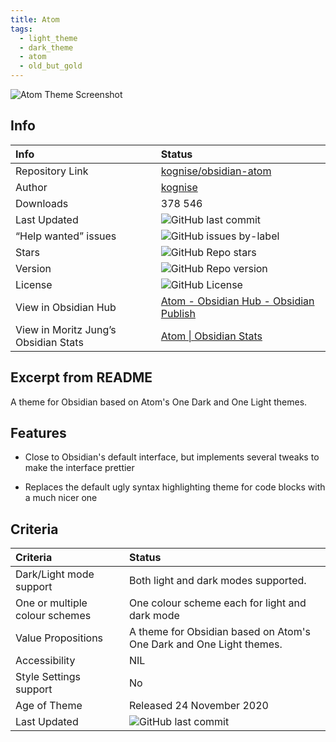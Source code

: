 ```yaml
---
title: Atom
tags:
  - light_theme
  - dark_theme
  - atom
  - old_but_gold
---
```


<img alt="Atom Theme Screenshot" src="https://raw.githubusercontent.com/kognise/obsidian-atom/refs/heads/master/screenshot-hybrid.png">

## Info

| Info                                 | Status                                                                                                                                                                                                         |
| :----------------------------------- | :------------------------------------------------------------------------------------------------------------------------------------------------------------------------------------------------------------- |
| Repository Link                      | [kognise/obsidian-atom](https://github.com/kognise/obsidian-atom)                                                                                                                                              |
| Author                               | [kognise](https://github.com/kognise)                                                                                                                                                                          |
| Downloads                            | 378 546                                                                                                                                                                                                        |
| Last Updated                         | <img alt="GitHub last commit" src="https://img.shields.io/github/last-commit/kognise/obsidian-atom?color=573E7A&amp;label=last%20update&amp;logo=github&amp;style=for-the-badge" referrerpolicy="no-referrer"> |
| “Help wanted” issues                 | <img alt="GitHub issues by-label" src="https://img.shields.io/github/issues/kognise/obsidian-atom/help%20wanted?color=573E7A&amp;logo=github&amp;style=for-the-badge" referrerpolicy="no-referrer">            |
| Stars                                | <img alt="GitHub Repo stars" src="https://img.shields.io/github/stars/kognise/obsidian-atom?color=573E7A&amp;logo=github&amp;style=for-the-badge" referrerpolicy="no-referrer">                                |
| Version                              | <img alt="GitHub Repo version" src="https://img.shields.io/github/v/release/kognise/obsidian-atom?color=573E7A&amp;logo=github&amp;style=for-the-badge&sort=semver" referrerpolicy="no-referrer">              |
| License                              | <img alt="GitHub License" src="https://img.shields.io/github/license/kognise/obsidian-atom?style=for-the-badge" referrerpolicy="noreferrer">                                                                   |
| View in Obsidian Hub                 | [Atom \- Obsidian Hub \- Obsidian Publish](https://publish.obsidian.md/hub/02+-+Community+Expansions/02.05+All+Community+Expansions/Themes/Atom)                                                               |
| View in Moritz Jung’s Obsidian Stats | [Atom \| Obsidian Stats](https://www.moritzjung.dev/obsidian-stats/themes/atom/)                                                                                                                               |

## Excerpt from README

A theme for Obsidian based on Atom's One Dark and One Light themes.

## Features

- Close to Obsidian's default interface, but implements several tweaks to make the interface prettier

- Replaces the default ugly syntax highlighting theme for code blocks with a much nicer one

## Criteria

| Criteria                       | Status                                                                                                                                                                                                         |
| :----------------------------- | :------------------------------------------------------------------------------------------------------------------------------------------------------------------------------------------------------------- |
| Dark/Light mode support        | Both light and dark modes supported.                                                                                                                                                                           |
| One or multiple colour schemes | One colour scheme each for light and dark mode                                                                                                                                                                 |
| Value Propositions             | A theme for Obsidian based on Atom's One Dark and One Light themes.                                                                                                                                            |
| Accessibility                  | NIL                                                                                                                                                                                                            |
| Style Settings support         | No                                                                                                                                                                                                             |
| Age of Theme                   | Released 24 November 2020                                                                                                                                                                                      |
| Last Updated                   | <img alt="GitHub last commit" src="https://img.shields.io/github/last-commit/kognise/obsidian-atom?color=573E7A&amp;label=last%20update&amp;logo=github&amp;style=for-the-badge" referrerpolicy="no-referrer"> |
